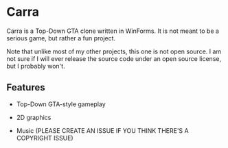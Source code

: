 # Carra
Carra is a Top-Down GTA clone written in WinForms. It is not meant to be a serious game, but rather a fun project.

Note that unlike most of my other projects, this one is not open source. I am not sure if I will ever release the source code under an open source license, but I probably won't.


## Features

* Top-Down GTA-style gameplay

* 2D graphics

* Music (PLEASE CREATE AN ISSUE IF YOU THINK THERE'S A COPYRIGHT ISSUE)

